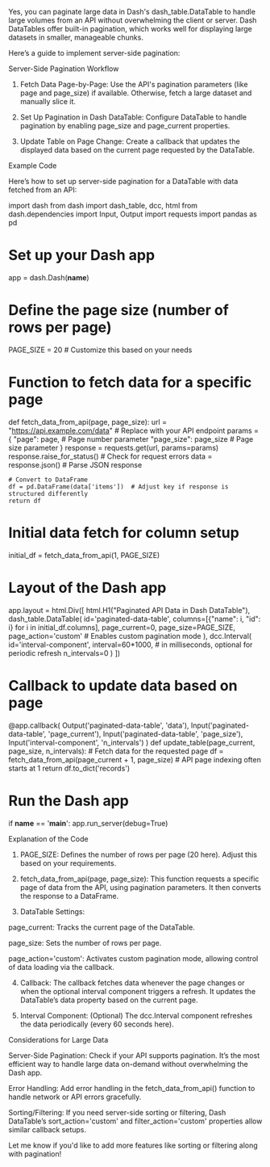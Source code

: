 Yes, you can paginate large data in Dash's dash_table.DataTable to handle large volumes from an API without overwhelming the client or server. Dash DataTables offer built-in pagination, which works well for displaying large datasets in smaller, manageable chunks.

Here’s a guide to implement server-side pagination:

Server-Side Pagination Workflow

1. Fetch Data Page-by-Page: Use the API's pagination parameters (like page and page_size) if available. Otherwise, fetch a large dataset and manually slice it.


2. Set Up Pagination in Dash DataTable: Configure DataTable to handle pagination by enabling page_size and page_current properties.


3. Update Table on Page Change: Create a callback that updates the displayed data based on the current page requested by the DataTable.



Example Code

Here’s how to set up server-side pagination for a DataTable with data fetched from an API:

import dash
from dash import dash_table, dcc, html
from dash.dependencies import Input, Output
import requests
import pandas as pd

# Set up your Dash app
app = dash.Dash(__name__)

# Define the page size (number of rows per page)
PAGE_SIZE = 20  # Customize this based on your needs

# Function to fetch data for a specific page
def fetch_data_from_api(page, page_size):
    url = "https://api.example.com/data"  # Replace with your API endpoint
    params = {
        "page": page,            # Page number parameter
        "page_size": page_size    # Page size parameter
    }
    response = requests.get(url, params=params)
    response.raise_for_status()  # Check for request errors
    data = response.json()       # Parse JSON response
    
    # Convert to DataFrame
    df = pd.DataFrame(data['items'])  # Adjust key if response is structured differently
    return df

# Initial data fetch for column setup
initial_df = fetch_data_from_api(1, PAGE_SIZE)

# Layout of the Dash app
app.layout = html.Div([
    html.H1("Paginated API Data in Dash DataTable"),
    dash_table.DataTable(
        id='paginated-data-table',
        columns=[{"name": i, "id": i} for i in initial_df.columns],
        page_current=0,
        page_size=PAGE_SIZE,
        page_action='custom'  # Enables custom pagination mode
    ),
    dcc.Interval(
        id='interval-component',
        interval=60*1000,  # in milliseconds, optional for periodic refresh
        n_intervals=0
    )
])

# Callback to update data based on page
@app.callback(
    Output('paginated-data-table', 'data'),
    Input('paginated-data-table', 'page_current'),
    Input('paginated-data-table', 'page_size'),
    Input('interval-component', 'n_intervals')
)
def update_table(page_current, page_size, n_intervals):
    # Fetch data for the requested page
    df = fetch_data_from_api(page_current + 1, page_size)  # API page indexing often starts at 1
    return df.to_dict('records')

# Run the Dash app
if __name__ == '__main__':
    app.run_server(debug=True)

Explanation of the Code

1. PAGE_SIZE: Defines the number of rows per page (20 here). Adjust this based on your requirements.


2. fetch_data_from_api(page, page_size): This function requests a specific page of data from the API, using pagination parameters. It then converts the response to a DataFrame.


3. DataTable Settings:

page_current: Tracks the current page of the DataTable.

page_size: Sets the number of rows per page.

page_action='custom': Activates custom pagination mode, allowing control of data loading via the callback.



4. Callback: The callback fetches data whenever the page changes or when the optional interval component triggers a refresh. It updates the DataTable’s data property based on the current page.


5. Interval Component: (Optional) The dcc.Interval component refreshes the data periodically (every 60 seconds here).



Considerations for Large Data

Server-Side Pagination: Check if your API supports pagination. It’s the most efficient way to handle large data on-demand without overwhelming the Dash app.

Error Handling: Add error handling in the fetch_data_from_api() function to handle network or API errors gracefully.

Sorting/Filtering: If you need server-side sorting or filtering, Dash DataTable’s sort_action='custom' and filter_action='custom' properties allow similar callback setups.


Let me know if you'd like to add more features like sorting or filtering along with pagination!

